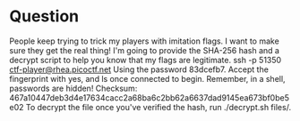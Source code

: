 # Question
People keep trying to trick my players with imitation flags. I want to make sure they get the real thing! I'm going to provide the SHA-256 hash and a decrypt script to help you know that my flags are legitimate.
ssh -p 51350 ctf-player@rhea.picoctf.net
Using the password 83dcefb7. Accept the fingerprint with yes, and ls once connected to begin. Remember, in a shell, passwords are hidden!
Checksum: 467a10447deb3d4e17634cacc2a68ba6c2bb62a6637dad9145ea673bf0be5e02
To decrypt the file once you've verified the hash, run ./decrypt.sh files/<file>.
